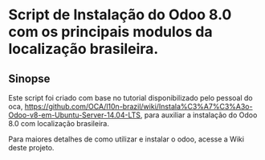 Script de Instalação do Odoo 8.0 com os principais modulos da localização brasileira.
=======================================================================

Sinopse
-----------------------------------------------------------------------
Este script foi criado com base no tutorial disponibilizado pelo pessoal do oca, https://github.com/OCA/l10n-brazil/wiki/Instala%C3%A7%C3%A3o-Odoo-v8-em-Ubuntu-Server-14.04-LTS, para auxiliar a instalação do Odoo 8.0 com localização brasileira.

Para maiores detalhes de como utilizar e instalar o odoo, acesse a Wiki deste projeto.
